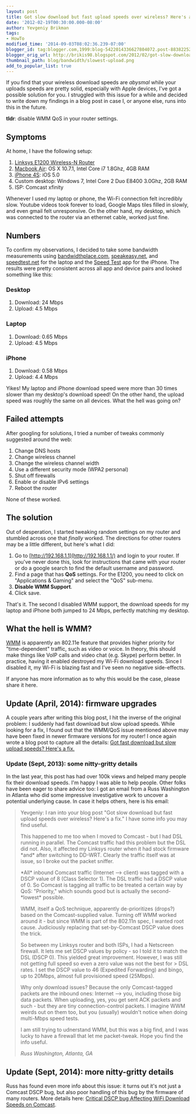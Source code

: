 ```yaml
---
layout: post
title: Got slow download but fast upload speeds over wireless? Here's a fix.
date: '2012-02-19T00:30:00.000-08:00'
author: Yevgeniy Brikman
tags:
- HowTo
modified_time: '2014-09-03T08:02:36.239-07:00'
blogger_id: tag:blogger.com,1999:blog-5422014336627804072.post-8838225224224309852
blogger_orig_url: http://brikis98.blogspot.com/2012/02/got-slow-download-but-fast-upload.html
thumbnail_path: blog/bandwidth/slowest-upload.png
add_to_popular_list: true
---
```


If you find that your wireless download speeds are *abysmal* while your 
uploads speeds are pretty solid, especially with Apple devices, I've got a 
possible solution for you. I struggled with this issue for a while and decided 
to write down my findings in a blog post in case I, or anyone else, runs into 
this in the future. 

**tldr**: disable WMM QoS in your router settings. 

## Symptoms 

At home, I have the following setup: 

1. [Linksys E1200 Wireless-N 
Router](http://home.cisco.com/en-apac/products/routers/E1200) 
1. [Macbook Air](http://www.apple.com/macbookair/): OS X 10.7.1, Intel Core i7 
1.8Ghz, 4GB RAM 
1. [iPhone 4S](http://www.apple.com/iphone/): iOS 5.0 
1. Custom desktop: Windows 7, Intel Core 2 Duo E8400 3.0Ghz, 2GB RAM 
1. ISP: Comcast xfinity 

Whenever I used my laptop or phone, the Wi-Fi connection felt incredibly 
slow. Youtube videos took forever to load, Google Maps tiles filled in slowly, 
and even gmail felt unresponsive. On the other hand, my desktop, which was 
connected to the router via an ethernet cable, worked just fine.  

## Numbers

To confirm my observations, I decided to take some bandwidth measurements 
using [bandwidthplace.com](http://www.bandwidthplace.com/), 
[speakeasy.net](http://www.speakeasy.net/speedtest/), and 
[speedtest.net](http://www.speedtest.net/) for the laptop and the [Speed 
Test](http://itunes.apple.com/us/app/speedtest.net-mobile-speed/id300704847?mt=8) 
app for the iPhone. The results were pretty consistent across all app and 
device pairs and looked something like this: 

### Desktop

1. Download: 24 Mbps 
1. Upload: 4.5 Mbps 

### Laptop

1. Download: 0.65 Mbps 
1. Upload: 4.5 Mbps 

### iPhone

1. Download: 0.58 Mbps 
1. Upload: 4.4 Mbps 

 
Yikes! My laptop and iPhone download speed were more than 30 times 
slower than my desktop's download speed! On the other hand, the upload speed 
was roughly the same on all devices. What the hell was going on? 

## Failed attempts

After googling for solutions, I tried a number of tweaks commonly 
suggested around the web:

1. Change DNS hosts 
1. Change wireless channel 
1. Change the wireless channel width 
1. Use a different security mode (WPA2 personal) 
1. Shut off firewalls 
1. Enable or disable IPv6 settings 
1. Reboot the router 

None of these worked.  

## The solution

Out of desperation, I started tweaking random settings on my router and 
stumbled across one that *finally* worked. The directions for other routers 
may be a little different, but here's what I did:

1. Go to [http://192.168.1.1](http://192.168.1.1/) and login to your router. If you've 
never done this, look for instructions that came with your router or do a 
google search to find the default username and password. 
1. Find a page that has **QoS** settings. For the E1200, you need to click on 
"Applications &amp; Gaming" and select the "QoS" sub-menu. 
1. **Disable WMM Support**. 
1. Click save. 

That's it. The second I disabled WMM support, the download speeds for my 
laptop and iPhone both jumped to 24 Mbps, perfectly matching my desktop.  

## What the hell is WMM?

[WMM](http://blogs.msdn.com/b/wndp/archive/2006/06/28/650363.aspx) is 
apparently an 802.11e feature that provides higher priority for 
"time-dependent" traffic, such as video or voice. In theory, this should make 
things like VoIP calls and video chat (e.g. Skype) perform better. In 
practice, having it enabled destroyed my Wi-Fi download speeds. Since I 
disabled it, my Wi-Fi is blazing fast and I've seen no negative 
side-effects. 

If anyone has more information as to why this would be the case, please 
share it here. 

## Update (April, 2014): firmware upgrades 

A couple years after writing this blog post, I hit the inverse of the original 
problem: I suddenly had fast download but slow upload speeds. While looking 
for a fix, I found out that the WMM/QoS issue mentioned above may have been 
fixed in newer firmware versions for my router! I once again wrote a blog post 
to capture all the details: [Got fast download but slow upload speeds? Here's 
a 
fix.](https://it.badykov.com/writing/2014/04/14/got-fast-download-but-slow-upload/) 

### Update (Sept, 2013): some nitty-gritty details 

In the last year, this post has had over 100k views and helped many people fix 
their download speeds. I'm happy I was able to help people. Other folks have 
been eager to share advice too: I got an email from a Russ Washington in 
Atlanta who did some impressive investigative work to uncover a potential 
underlying cause. In case it helps others, here is his email: 

<blockquote>
  <p>
    Yevgeniy: I ran into your blog post "Got slow download but fast 
    upload speeds over wireless? Here's a fix." I have some info you may find 
    useful.
  </p>
  <p>
    This happened to me too when I moved to 
    Comcast - but I had DSL running in parallel. The Comcast traffic had this 
    problem but the DSL did not. Also, it affected my Linksys router when it had 
    stock firmware *and* after switching to DD-WRT. Clearly the traffic itself was 
    at issue, so I broke out the packet sniffer. 
  </p>
  <p>
    *All* inbound Comcast traffic (Internet --&gt; client) was tagged with a DSCP value 
    of 8 (Class Selector 1). The DSL traffic had a DSCP value of 0. So Comcast is 
    tagging all traffic to be treated a certain way by QoS: "Priority," which 
    sounds good but is actually the second-*lowest* possible.
  </p> 
  <p>
    WMM, itself a QoS technique, apparently 
    de-prioritizes (drops?) based on the Comcast-supplied value. Turning off WMM 
    worked around it - but since WMM is part of the 802.11n spec, I wanted root 
    cause. Judiciously replacing that set-by-Comcast DSCP value does the trick.
  </p>
  <p>
    So between my Linksys router and both ISPs, I had a 
    Netscreen firewall. It lets me set DSCP values by policy - so I told it to 
    match the DSL (DSCP 0). This yielded great improvement. However, I was still 
    not getting full speed so even a zero value was not the best for &gt; DSL 
    rates. I set the DSCP value to 46 (Expedited Forwarding) and bingo, up to 
    20Mbps, almost full provisioned speed (25Mbps).
  </p>
  <p>
    Why only download issues? Because the only Comcast-tagged packets are the inbound 
    ones: Internet --&gt; you, including those big data packets. When uploading, 
    yes, you get sent ACK packets and such - but they are tiny connection-control 
    packets. I imagine WWM weirds out on them too, but you (usually) wouldn't 
    notice when doing multi-Mbps speed tests.
  </p>
  <p>
    I am still trying to udnerstand WMM, but this was a big find, and I was lucky to have a 
    firewall that let me packet-tweak. Hope you find the info useful. 
  </p>
  <cite>
    Russ Washington, Atlanta, GA
  </cite>
</blockquote> 

## Update (Sept, 2014): more nitty-gritty details 

Russ has found even more info about this issue: it turns out it's not just a 
Comcast DSCP bug, but also poor handling of this bug by the firmware of many 
routers. More details here: [Critical DSCP bug Affecting WiFi Download Speeds 
on Comcast](http://www.dd-wrt.com/phpBB2/viewtopic.php?t=176395&amp;postdays=0&amp;postorder=asc&amp;start=0). 